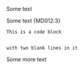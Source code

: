 Some text


Some text {MD012:3}

    This is a code block


    with two blank lines in it

Some more text